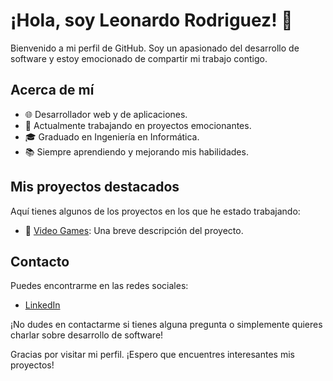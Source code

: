 # ¡Hola, soy Leonardo Rodriguez! 👋

Bienvenido a mi perfil de GitHub. Soy un apasionado del desarrollo de software y estoy emocionado de compartir mi trabajo contigo.

## Acerca de mí
- 🌐 Desarrollador web y de aplicaciones.
- 💼 Actualmente trabajando en proyectos emocionantes.
- 🎓 Graduado en Ingeniería en Informática.
- 📚 Siempre aprendiendo y mejorando mis habilidades.

## Mis proyectos destacados
Aquí tienes algunos de los proyectos en los que he estado trabajando:

- 🚀 [Video Games]("https://client-elb79yb58-leonardorodriguez22.vercel.app/home"): Una breve descripción del proyecto.


## Contacto
Puedes encontrarme en las redes sociales:
- [LinkedIn]([enlace-a-tu-linkedin](https://www.linkedin.com/in/leonardo-rodriguez-803560241/))


¡No dudes en contactarme si tienes alguna pregunta o simplemente quieres charlar sobre desarrollo de software!


Gracias por visitar mi perfil. ¡Espero que encuentres interesantes mis proyectos!

